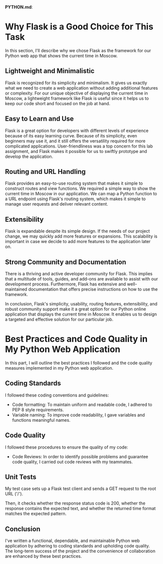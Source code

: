 **PYTHON.md**:

# Why Flask is a Good Choice for This Task

In this section, I'll describe why we chose Flask as the framework for our Python web app that shows the current time in Moscow.

## Lightweight and Minimalistic

Flask is recognized for its simplicity and minimalism. It gives us exactly what we need to create a web application without adding additional features or complexity. For our unique objective of displaying the current time in Moscow, a lightweight framework like Flask is useful since it helps us to keep our code short and focused on the job at hand.

## Easy to Learn and Use

Flask is a great option for developers with different levels of experience because of its easy learning curve. Because of its simplicity, even beginners may use it, and it still offers the versatility required for more complicated applications. User-friendliness was a top concern for this lab assignment, and Flask makes it possible for us to swiftly prototype and develop the application.

## Routing and URL Handling

Flask provides an easy-to-use routing system that makes it simple to construct routes and view functions. We required a simple way to show the current time in Moscow in our application. We can map a Python function to a URL endpoint using Flask's routing system, which makes it simple to manage user requests and deliver relevant content.

## Extensibility

Flask is expandable despite its simple design. If the needs of our project change, we may quickly add more features or expansions. This scalability is important in case we decide to add more features to the application later on.

## Strong Community and Documentation

There is a thriving and active developer community for Flask. This implies that a multitude of tools, guides, and add-ons are available to assist with our development process. Furthermore, Flask has extensive and well-maintained documentation that offers precise instructions on how to use the framework.

In conclusion, Flask's simplicity, usability, routing features, extensibility, and robust community support make it a great option for our Python online application that displays the current time in Moscow. It enables us to design a targeted and effective solution for our particular job.

# Best Practices and Code Quality in My Python Web Application

In this part, I will outline the best practices I followed and the code quality measures implemented in my Python web application.

## Coding Standards

I followed these coding conventions and guidelines:

- Code formatting: To maintain uniform and readable code, I adhered to PEP 8 style requirements.
- Variable naming: To improve code readability, I gave variables and functions meaningful names.

## Code Quality

I followed these procedures to ensure the quality of my code:

- Code Reviews: In order to identify possible problems and guarantee code quality, I carried out code reviews with my teammates.

## Unit Tests
My test case sets up a Flask test client and sends a GET request to the root URL ('/'). 

Then, it checks whether the response status code is 200, whether the response contains the expected text, and whether the returned time format matches the expected pattern.


## Conclusion

I've written a functional, dependable, and maintainable Python web application by adhering to coding standards and upholding code quality. The long-term success of the project and the convenience of collaboration are enhanced by these best practices.